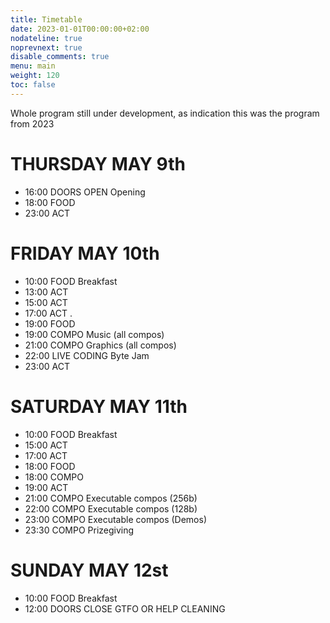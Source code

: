 ```yaml
---
title: Timetable
date: 2023-01-01T00:00:00+02:00
nodateline: true
noprevnext: true
disable_comments: true
menu: main
weight: 120
toc: false 
---
```


Whole program still under development, as indication this was the program from 2023

# THURSDAY MAY 9th

* 16:00                        	DOORS OPEN                        	Opening                       
* 18:00 	FOOD 	
* 23:00 	ACT 	

# FRIDAY MAY 10th

* 10:00                        	FOOD                        	Breakfast                        
* 13:00 	ACT 	
* 15:00 	ACT 	
* 17:00 	ACT 	.
* 19:00 	FOOD 	
* 19:00 	COMPO 	Music (all compos)
* 21:00 	COMPO 	Graphics (all compos)
* 22:00 	LIVE CODING 	Byte Jam
* 23:00 	ACT 	

# SATURDAY MAY 11th

* 10:00                        	FOOD                        	Breakfast                        
* 15:00 	ACT 	
* 17:00 	ACT 	
* 18:00 	FOOD 	
* 18:00 	COMPO 	
* 19:00 	ACT 	
* 21:00 	COMPO 	Executable compos (256b)
* 22:00 	COMPO 	Executable compos (128b)
* 23:00 	COMPO 	Executable compos (Demos)
* 23:30 	COMPO 	Prizegiving

# SUNDAY MAY 12st

* 10:00                        	FOOD                        	Breakfast                        
* 12:00 	DOORS CLOSE 	GTFO OR HELP CLEANING 
